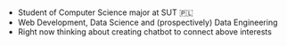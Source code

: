 ###

- Student of Computer Science major at SUT :poland:
- Web Development, Data Science and (prospectively) Data Engineering 
- Right now thinking about creating chatbot to connect above interests
